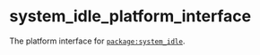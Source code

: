 # system_idle_platform_interface

The platform interface for [`package:system_idle`](https://pub.dev/packages/system_idle).
